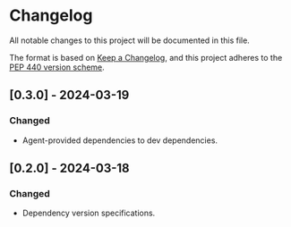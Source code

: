 # Changelog
All notable changes to this project will be documented in this
file.

The format is based on [Keep a
Changelog](https://keepachangelog.com/en/1.0.0/), and this project adheres to
the [PEP 440 version scheme](https://peps.python.org/pep-0440/#version-scheme).


## [0.3.0] - 2024-03-19
### Changed
- Agent-provided dependencies to dev dependencies.


## [0.2.0] - 2024-03-18
### Changed
- Dependency version specifications.
